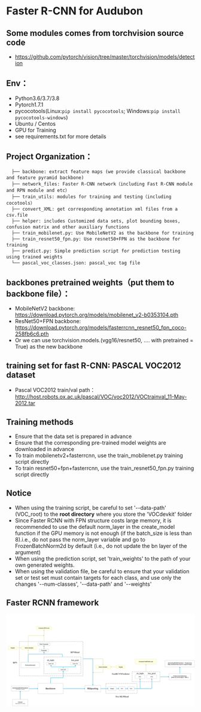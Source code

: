 # Faster R-CNN for Audubon

## Some modules comes from torchvision source code
* https://github.com/pytorch/vision/tree/master/torchvision/models/detection

## Env：
* Python3.6/3.7/3.8
* Pytorch1.7.1
* pycocotools(Linux:```pip install pycocotools```; Windows:```pip install pycocotools-windows```)
* Ubuntu / Centos
* GPU for Training
* see requirements.txt for more details

## Project Organization：
```
  ├── backbone: extract feature maps (we provide classical backbone and feature pyramid backbone)
  ├── network_files: Faster R-CNN network（including Fast R-CNN module and RPN module and etc）
  ├── train_utils: modules for training and testing（including cocotools）
  ├── convert_XML: get corresponding annotation xml files from a csv.file
  ├── helper: includes Customized data sets, plot bounding boxes, confusion matrix and other auxiliary functions
  ├── train_mobilenet.py: Use MobileNetV2 as the backbone for training
  ├── train_resnet50_fpn.py: Use resnet50+FPN as the backbone for training
  ├── predict.py: Simple prediction script for prediction testing using trained weights
  └── pascal_voc_classes.json: pascal_voc tag file
```

## backbones pretrained weights（put them to backbone file）：
* MobileNetV2 backbone: https://download.pytorch.org/models/mobilenet_v2-b0353104.pth
* ResNet50+FPN backbone: https://download.pytorch.org/models/fasterrcnn_resnet50_fpn_coco-258fb6c6.pth
* Or we can use torchvision.models.(vgg16/resnet50, .... with pretrained = True) as the new backbone
 
## training set for fast R-CNN: PASCAL VOC2012 dataset
* Pascal VOC2012 train/val path：http://host.robots.ox.ac.uk/pascal/VOC/voc2012/VOCtrainval_11-May-2012.tar

## Training methods
* Ensure that the data set is prepared in advance
* Ensure that the corresponding pre-trained model weights are downloaded in advance
* To train mobilenetv2+fasterrcnn, use the train_mobilenet.py training script directly
* To train resnet50+fpn+fasterrcnn, use the train_resnet50_fpn.py training script directly

## Notice
* When using the training script, be careful to set '--data-path' (VOC_root) to the **root directory** where you store the 'VOCdevkit' folder
* Since Faster RCNN with FPN structure costs large memory, it is recommended to use the default norm_layer in the create_model function if the GPU memory is not enough (if the batch_size is less than 8).i.e., do not pass the norm_layer variable and go to FrozenBatchNorm2d by default (i.e., do not update the bn layer of the argument)
* When using the prediction script, set 'train_weights' to the path of your own generated weights.
* When using the validation file, be careful to ensure that your validation set or test set must contain targets for each class, and use only the changes '--num-classes', '--data-path' and '--weights'

## Faster RCNN framework
![Faster R-CNN](fasterRCNN.png) 

